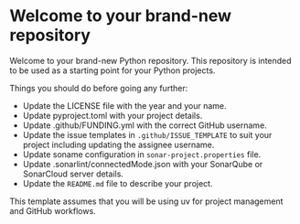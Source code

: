 # Welcome to your brand-new repository

Welcome to your brand-new Python repository. This repository is intended to be used as a starting point for your Python
projects.

Things you should do before going any further:

* Update the LICENSE file with the year and your name.
* Update pyproject.toml with your project details.
* Update .github/FUNDING.yml with the correct GitHub username.
* Update the issue templates in `.github/ISSUE_TEMPLATE` to suit your project including updating the assignee username.
* Update soname configuration in `sonar-project.properties` file.
* Update .sonarlint/connectedMode.json with your SonarQube or SonarCloud server details.
* Update the `README.md` file to describe your project.

This template assumes that you will be using uv for project management and GitHub workflows.
